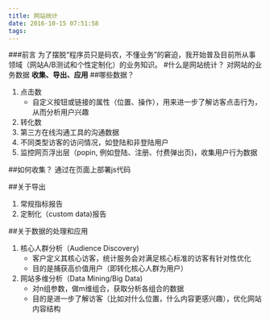 ```yaml
---
title: 网站统计
date: 2016-10-15 07:51:58
tags:
---
```

###前言
为了摆脱“程序员只是码农，不懂业务”的窘迫，我开始普及目前所从事领域（网站A/B测试和个性定制化）的业务知识。
#什么是网站统计？
对网站的业务数据 **收集、导出、应用**
##哪些数据？
1. 点击数
	* 自定义按钮或链接的属性（位置、操作），用来进一步了解访客点击行为，从而分析用户兴趣
2. 转化数
3. 第三方在线沟通工具的沟通数据
4. 不同类型访客的访问情况，如登陆和非登陆用户
5. 监控网页浮出层（popin, 例如登陆、注册、付费弹出页)，收集用户行为数据

##如何收集？
通过在页面上部署js代码

##关于导出
1. 常规指标报告
2. 定制化（custom data)报告

##关于数据的处理和应用
1. 核心人群分析（Audience Discovery)
	* 客户定义其核心访客，统计服务会对满足核心标准的访客有针对性优化
	* 目的是捕获高价值用户（即转化核心人群为用户）
2. 网站多维分析（Data Mining/Big Data)
	* 对n组参数，做m维组合，获取分析各组合的数据
	* 目的是进一步了解访客（比如对什么位置，什么内容更感兴趣），优化网站内容结构

